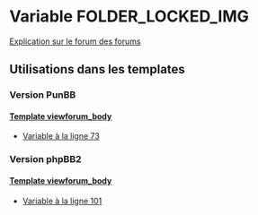 # Variable FOLDER_LOCKED_IMG
[Explication sur le forum des forums](http://forum.forumactif.com/t294113-listing-des-variables#FOLDER_LOCKED_IMG)

## Utilisations dans les templates

### Version PunBB

#### [Template viewforum_body](punbb/viewforum_body.md)
* [Variable à la ligne 73](../punbb/viewforum_body.tpl#L73)

### Version phpBB2

#### [Template viewforum_body](subsilver/viewforum_body.md)
* [Variable à la ligne 101](../subsilver/viewforum_body.tpl#L101)